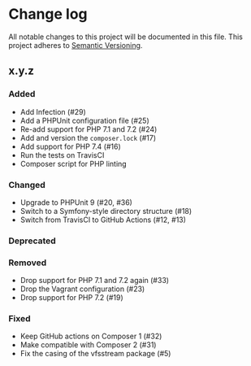 # Change log

All notable changes to this project will be documented in this file.
This project adheres to [Semantic Versioning](https://semver.org/).

## x.y.z

### Added
- Add Infection (#29)
- Add a PHPUnit configuration file (#25)
- Re-add support for PHP 7.1 and 7.2 (#24)
- Add and version the `composer.lock` (#17)
- Add support for PHP 7.4 (#16)
- Run the tests on TravisCI
- Composer script for PHP linting

### Changed
- Upgrade to PHPUnit 9 (#20, #36)
- Switch to a Symfony-style directory structure (#18)
- Switch from TravisCI to GitHub Actions (#12, #13)

### Deprecated

### Removed
- Drop support for PHP 7.1 and 7.2 again (#33)
- Drop the Vagrant configuration (#23)
- Drop support for PHP 7.2 (#19)

### Fixed
- Keep GitHub actions on Composer 1 (#32)
- Make compatible with Composer 2 (#31)
- Fix the casing of the vfsstream package (#5)
